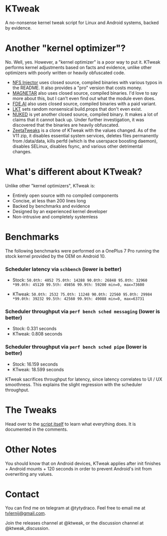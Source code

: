 # KTweak
A no-nonsense kernel tweak script for Linux and Android systems, backed by evidence.

# Another "kernel optimizer"?
No. Well, yes. However, a "kernel optimizer" is a poor way to put it. KTweak performs kernel adjustments based on facts and evidence, unlike other optimizers with poorly written or heavily obfuscated code.

* [NFS Injector](https://github.com/Magisk-Modules-Grave/nfsinjector) uses closed source, compiled binaries with various typos in the README. It also provides a "pro" version that costs money.
* [MAGNETAR](https://github.com/Magisk-Modules-Grave/MAGNETAR) also uses closed source, compiled binaries. I'd love to say more about this, but I can't even find out what the module even does.
* [FDE.AI](https://forum.xda-developers.com/apps/magisk/beta-feradroid-engine-v0-19-ultimate-t3284421) also uses closed source, compiled binaries with a paid variant.
* [LKT](https://github.com/Magisk-Modules-Grave/legendary_kernel_tweaks/blob/master/common/system.prop) sets random nonsensical build.props that don't even exist.
* [NUKED](https://forum.xda-developers.com/apps/magisk/module-tool-atteryerformancerivacy-t4131715) is yet another closed source, compiled binary. It makes a lot of claims that it cannot back up. Under further investigation, it was discovered that the binaries are heavily obfuscated.
* [ZeetaTweaks](https://forum.xda-developers.com/showthread.php?t=1353903) is a clone of KTweak with the values changed. As of the V11 zip, it disables essential system services, deletes files permanently from /data/data, kills perfd (which is the userspace boosting daemon), disables SELinux, disables fsync, and various other detrimental changes.

# What's different about KTweak?
Unlike other "kernel optimizers", KTweak is:

* Entirely open source with no compiled components
* Concise, at less than 200 lines long
* Backed by benchmarks and evidence
* Designed by an experienced kernel developer
* Non-intrusive and completely systemless

# Benchmarks
The following benchmarks were performed on a OnePlus 7 Pro running the stock kernel provided by the OEM on Android 10.

### Scheduler latency via `schbench` (lower is better)
- Stock:
`50.0th: 4052
75.0th: 14288
90.0th: 26848
95.0th: 32960
*99.0th: 45120
99.5th: 49856
99.9th: 59200
min=0, max=73600`

- KTweak:
`50.0th: 2532
75.0th: 11248
90.0th: 22560
95.0th: 29984
*99.0th: 39232
99.5th: 42560
99.9th: 49088
min=0, max=63731`

### Scheduler throughput via `perf bench sched messaging` (lower is better)
- Stock: 0.331 seconds
- KTweak: 0.808 seconds

### Scheduler throughput via `perf bench sched pipe` (lower is better)
- Stock: 16.159 seconds
- KTweak: 18.599 seconds

KTweak sacrifices throughput for latency, since latency correlates to UI / UX smoothness. This explains the slight regression with the scheduler throughput.

# The Tweaks
Head over to the [script itself](ktweak) to learn what everything does. It is documented in the comments.

# Other Notes
You should know that on Android devices, KTweak applies after init finishes + Android mounts + 120 seconds in order to prevent Android's init from overwriting any values.

# Contact
You can find me on telegram at @tytydraco.
Feel free to email me at tylernij@gmail.com.

Join the releases channel at @ktweak, or the discussion channel at @ktweak_discussion.
